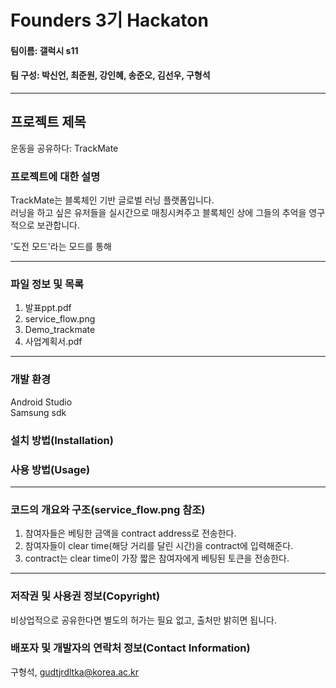 # Founders 3기 Hackaton  

#### 팀이름: 갤럭시 s11

#### 팀 구성: 박신언, 최준원, 강인혜, 송준오, 김선우, 구형석  
  
<hr>
  
## 프로젝트 제목
운동을 공유하다: TrackMate

### 프로젝트에 대한 설명
TrackMate는 블록체인 기반 글로벌 러닝 플랫폼입니다.  
러닝을 하고 싶은 유저들을 실시간으로 매칭시켜주고 블록체인 상에 그들의 추억을 영구적으로 보관합니다.  
  
'도전 모드'라는 모드를 통해 
  
<hr>
  
### 파일 정보 및 목록
1. 발표ppt.pdf  
2. service_flow.png  
3. Demo_trackmate
4. 사업계획서.pdf  
<hr>

### 개발 환경
Android Studio  
Samsung sdk
  
### 설치 방법(Installation)

### 사용 방법(Usage)

<hr>

### 코드의 개요와 구조(service_flow.png 참조)
1) 참여자들은 베팅한 금액을 contract address로 전송한다.
2) 참여자들이 clear time(해당 거리를 달린 시간)을 contract에 입력해준다.
3) contract는 clear time이 가장 짧은 참여자에게 베팅된 토큰을 전송한다.

<hr>

### 저작권 및 사용권 정보(Copyright)

비상업적으로 공유한다면 별도의 허가는 필요 없고, 출처만 밝히면 됩니다.

### 배포자 및 개발자의 연락처 정보(Contact Information)

구형석, gudtjrdltka@korea.ac.kr
